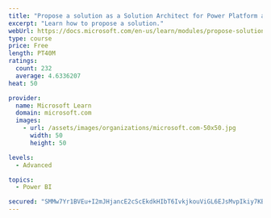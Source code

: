 ```yaml
---
title: "Propose a solution as a Solution Architect for Power Platform and Dynamics 365"
excerpt: "Learn how to propose a solution."
webUrl: https://docs.microsoft.com/en-us/learn/modules/propose-solution/
type: course
price: Free
length: PT40M
ratings:
  count: 232
  average: 4.6336207
heat: 50

provider:
  name: Microsoft Learn
  domain: microsoft.com
  images:
    - url: /assets/images/organizations/microsoft.com-50x50.jpg
      width: 50
      height: 50

levels:
  - Advanced

topics:
  - Power BI

secured: "SMMw7Yr1BVEu+I2mJHjancE2cScEkdkHIbT6IvkjkouViGL6EJsMvpIkiy7KBzzjMB0u2t5VYEv3M0Q8ST3B1RtTUuKDJtmIEDiBiBYsT4xVMikt8mgvdKDRYOhLD3t5nzLPg5Y3XwNbwvv055V9GOvhUgaZbvcKhNMcNlUZlUAeipw0v4BjiLrAMc9w8HSlvAcHW6IrutrOhsBGTgfMaLrZqaj+6/FJKCw++wnpPQ96Zaz0lekGW/8AF36vsolTO/B8O8lS/Z2hFNO5/sEf6tY4aSW0PKUSp9MjUE86POIgLgh0K/F4sOY0+kqsJpK7sq6tKvJJa3r4vBfg+6KuXFJ6PwHTVuUk50063fx8AMvJlUwA9R+FiYBwuesOr9wSRFIB1cxRuk5kmQOO0NVb/Q==;GqqV3KULL6y3TFWNc9V58A=="
---
```


